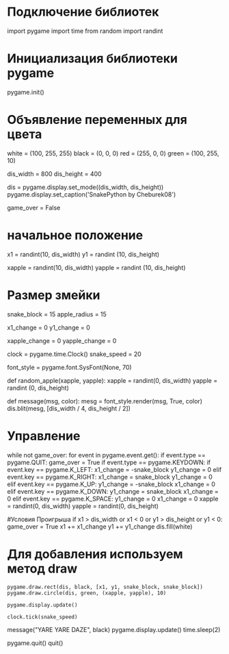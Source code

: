 # Подключение библиотек
import pygame
import time
from random import randint

# Инициализация библиотеки pygame
pygame.init()

# Объявление переменных для цвета
white = (100, 255, 255)
black = (0, 0, 0)
red = (255, 0, 0)
green = (100, 255, 10)

dis_width = 800
dis_height = 400

dis = pygame.display.set_mode((dis_width, dis_height))
pygame.display.set_caption('SnakePython by Cheburek08')

game_over = False
#  начальное положение
x1 = randint(10, dis_width)
y1 = randint (10, dis_height)

xapple = randint(10, dis_width)
yapple = randint (10, dis_height)

# Размер змейки
snake_block = 15
apple_radius = 15

x1_change = 0
y1_change = 0

xapple_change = 0
yapple_change = 0

clock = pygame.time.Clock()
snake_speed = 20

font_style = pygame.font.SysFont(None, 70)

def random_apple(xapple, yapple):
    xapple = randint(0, dis_width)
    yapple = randint (0, dis_height)

def message(msg, color):
    mesg = font_style.render(msg, True, color)
    dis.blit(mesg, [dis_width / 4, dis_height / 2])

# Управление
while not game_over:
    for event in pygame.event.get():
        if event.type == pygame.QUIT:
            game_over = True
        if event.type == pygame.KEYDOWN:
            if event.key == pygame.K_LEFT:
                x1_change = -snake_block
                y1_change = 0
            elif event.key == pygame.K_RIGHT:
                x1_change = snake_block
                y1_change = 0
            elif event.key == pygame.K_UP:
                y1_change = -snake_block
                x1_change = 0
            elif event.key == pygame.K_DOWN:
                y1_change = snake_block
                x1_change = 0
            elif event.key == pygame.K_SPACE:
                y1_change = 0
                x1_change = 0
    xapple = randint(0, dis_width)
    yapple = randint(0, dis_height)
    
#Условия Проигрыша
    if x1 > dis_width or x1 < 0 or y1 > dis_height or y1 < 0:
        game_over = True
    x1 += x1_change
    y1 += y1_change
    dis.fill(white)
    
  # Для добавления используем метод draw
    pygame.draw.rect(dis, black, [x1, y1, snake_block, snake_block])
    pygame.draw.circle(dis, green, (xapple, yapple), 10)

    pygame.display.update()

    clock.tick(snake_speed)

message("YARE YARE DAZE", black)
pygame.display.update()
time.sleep(2)

pygame.quit()
quit()
